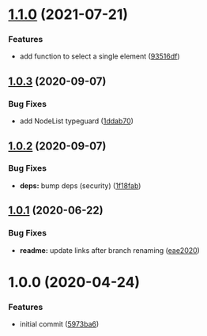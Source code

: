 # [1.1.0](https://github.com/CompactJS/uea/compare/v1.0.3...v1.1.0) (2021-07-21)


### Features

* add function to select a single element ([93516df](https://github.com/CompactJS/uea/commit/93516df1744444b2c252c7cd5c2e5629df48bd97))

## [1.0.3](https://github.com/CompactJS/uea/compare/v1.0.2...v1.0.3) (2020-09-07)


### Bug Fixes

* add NodeList typeguard ([1ddab70](https://github.com/CompactJS/uea/commit/1ddab707e3775f6c63afa1c5580612ba383236dc))

## [1.0.2](https://github.com/CompactJS/uea/compare/v1.0.1...v1.0.2) (2020-09-07)


### Bug Fixes

* **deps:** bump deps (security) ([1f18fab](https://github.com/CompactJS/uea/commit/1f18fabe1e79dfafc8cf61d1d6a430607906e7e4))

## [1.0.1](https://github.com/CompactJS/uea/compare/v1.0.0...v1.0.1) (2020-06-22)


### Bug Fixes

* **readme:** update links after branch renaming ([eae2020](https://github.com/CompactJS/uea/commit/eae2020f772f935dc9066c2aef7ebc66fa1e9c3d))

# 1.0.0 (2020-04-24)


### Features

* initial commit ([5973ba6](https://github.com/CompactJS/uea/commit/5973ba672d0422e38f2c2faec9b2ad9031ba2c7b))
